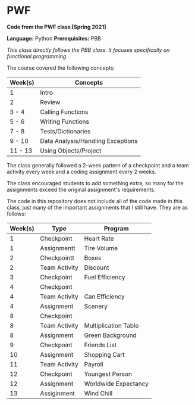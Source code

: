 # PWF

**Code from the PWF class [Spring 2021]**

**Language:** Python
**Prerequisites:** PBB

_This class directly follows the PBB class. It focuses specifically on functional programming._

The course covered the following concepts:

| Week(s) | Concepts                          |
| ------- | --------------------------------- |
| 1       | Intro                             |
| 2       | Review                            |
| 3 - 4   | Calling Functions                 |
| 5 - 6   | Writing Functions                 |
| 7 - 8   | Tests/Dictionaries                |
| 9 - 10  | Data Analysis/Handling Exceptions |
| 11 - 13 | Using Objects/Project             |

The class generally followed a 2-week pattern of a checkpoint and a team activity every week and a coding assignment every 2 weeks.

The class encouraged students to add something extra, so many for the assignments exceed the original assignment's requirements.

The code in this repository does not include all of the code made in this class, just many of the important assignments that I still have. They are as follows:

| Week(s) | Type          | Program              |
| ------- | ------------- | -------------------- |
| 1       | Checkpoint    | Heart Rate           |
| 1       | Assignmentt   | Tire Volume          |
| 2       | Checkpointt   | Boxes                |
| 2       | Team Activity | Discount             |
| 3       | Checkpoint    | Fuel Efficiency      |
| 4       | Checkpoint    |                      |
| 4       | Team Activity | Can Efficiency       |
| 4       | Assignment    | Scenery              |
| 8       | Checkpoint    |                      |
| 8       | Team Activity | Multiplication Table |
| 8       | Assignment    | Green Background     |
| 9       | Checkpoint    | Friends List         |
| 10      | Assignment    | Shopping Cart        |
| 11      | Team Activity | Payroll              |
| 12      | Checkpoint    | Youngest Person      |
| 12      | Assignment    | Worldwide Expectancy |
| 13      | Assiginment   | Wind Chill           |
